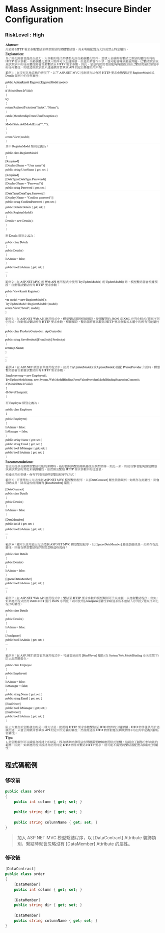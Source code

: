 # Mass Assignment: Insecure Binder Configuration

### RiskLevel : High

![Mass_Assignment_Insecure_Binder_Configuration_1](/Fortify/High/Mass_Assignment_Insecure_Binder_Configuration/Mass_Assignment_Insecure_Binder_Configuration_1.png "Mass_Assignment_Insecure_Binder_Configuration")
![Mass_Assignment_Insecure_Binder_Configuration_2](/Fortify/High/Mass_Assignment_Insecure_Binder_Configuration/Mass_Assignment_Insecure_Binder_Configuration_2.png "Mass_Assignment_Insecure_Binder_Configuration")
![Mass_Assignment_Insecure_Binder_Configuration_3](/Fortify/High/Mass_Assignment_Insecure_Binder_Configuration/Mass_Assignment_Insecure_Binder_Configuration_3.png "Mass_Assignment_Insecure_Binder_Configuration")
![Mass_Assignment_Insecure_Binder_Configuration_4](/Fortify/High/Mass_Assignment_Insecure_Binder_Configuration/Mass_Assignment_Insecure_Binder_Configuration_4.png "Mass_Assignment_Insecure_Binder_Configuration")
![Mass_Assignment_Insecure_Binder_Configuration_5](/Fortify/High/Mass_Assignment_Insecure_Binder_Configuration/Mass_Assignment_Insecure_Binder_Configuration_5.png "Mass_Assignment_Insecure_Binder_Configuration")
![Mass_Assignment_Insecure_Binder_Configuration_6](/Fortify/High/Mass_Assignment_Insecure_Binder_Configuration/Mass_Assignment_Insecure_Binder_Configuration_6.png "Mass_Assignment_Insecure_Binder_Configuration")
![Mass_Assignment_Insecure_Binder_Configuration_7](/Fortify/High/Mass_Assignment_Insecure_Binder_Configuration/Mass_Assignment_Insecure_Binder_Configuration_7.png "Mass_Assignment_Insecure_Binder_Configuration")
![Mass_Assignment_Insecure_Binder_Configuration_8](/Fortify/High/Mass_Assignment_Insecure_Binder_Configuration/Mass_Assignment_Insecure_Binder_Configuration_8.png "Mass_Assignment_Insecure_Binder_Configuration")
![Mass_Assignment_Insecure_Binder_Configuration_9](/Fortify/High/Mass_Assignment_Insecure_Binder_Configuration/Mass_Assignment_Insecure_Binder_Configuration_9.png "Mass_Assignment_Insecure_Binder_Configuration")

## 程式碼範例

### 修改前

``` C#
public class order
{
    public int column { get; set; }

    public string dir { get; set; }

    public string columnName { get; set; }
}
```

> 加入 ASP<span>.</span>NET MVC 模型繫結程序，以 [DataContract] Attribute 裝飾類別，繫結時就會忽略沒有 [DataMember] Attribute 的屬性。

### 修改後

```C#
[DataContract]
public class order
{
    [DataMember]
    public int column { get; set; }

    [DataMember]
    public string dir { get; set; }

    [DataMember]
    public string columnName { get; set; }
}
```